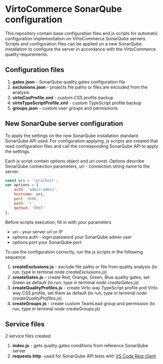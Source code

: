 # VirtoCommerce SonarQube configuration

This repository contain base configuration files and js scripts for automatic configuration implementation on VirtoCommerce SonarQube servers.
Scripts and configuration files can be applied on a new SonarQube installation to configure the server in accordance with the VirtoCommerce quality requirements.

## Configuration files

1. **gates.json** - SonarQube quality gates configuration file
1. **exclusions.json** - projects file paths or files are excluded from the analysis
1. **virtoCssProfile.xml** - custom CSS profile backup
1. **virtoTypeScriptProfile.xml** - custom TypeScript profile backup
1. **groups.json** - custom user groups and permissions

## New SonarQube server configuration

To apply the settings on the new SonarQube installation standard SonarQube API used.
For configuration applying, js scripts are created that read configuration files and call the corresponding SonarQube API to apply the settings.

Each js script contain *options* object and *uri* const. Options describe SonarQube connection parameters, uri - connection string name to the server.

```js
const uri = 'localhost';
var options = {
    auth: 'admin:admin',
    hostname: uri,
    port: 9000,
    path: '/',
    method: 'POST'
};
```

Before scripts execution, fill in with your parameters

* uri - your server url or IP
* options.auth - login:password your SonarQube admin user
* options.port your SonarQube port

To use the configuration correctly, run the js scripts in the following sequence:

1. **createExclusions.js** - exclude file paths or file from quality analysis (to run, type in terminal *node createExclusions.js*)
1. **createGates.js** - create Red, Orange, Green, Blue quality gates, set Green as default (to run, type in terminal *node createGates.js*)
1. **createQualityProfiles.js** - create Virto way TypeScript profile and Virto way CSS profile, set them as default (to run, type in terminal *node createQualityProfiles.js*)
1. **createGroups.js** - create custom TeamLead group and permission (to run, type in terminal *node createGroups.js*)

## Service files

2 service files created

1. **index.js** - gets quality gates conditions from reference SonarQube server
1. **requests.http** -used for SonarQube API tests with [VS Code Rest client](https://marketplace.visualstudio.com/items?itemName=humao.rest-client)
